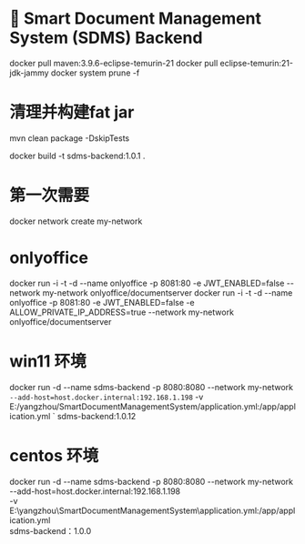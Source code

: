 ﻿# 📄 Smart Document Management System (SDMS) Backend
docker pull maven:3.9.6-eclipse-temurin-21
docker pull eclipse-temurin:21-jdk-jammy
docker system prune -f

# 清理并构建fat jar
mvn clean package -DskipTests

docker build -t sdms-backend:1.0.1 .

# 第一次需要
docker network create my-network
# onlyoffice
docker run -i -t -d --name onlyoffice -p 8081:80 -e JWT_ENABLED=false --network my-network onlyoffice/documentserver
docker run -i -t -d --name onlyoffice -p 8081:80 -e JWT_ENABLED=false -e ALLOW_PRIVATE_IP_ADDRESS=true --network my-network onlyoffice/documentserver

# win11 环境
docker run -d --name sdms-backend -p 8080:8080 --network my-network `
    --add-host=host.docker.internal:192.168.1.198 `
-v E:/yangzhou/SmartDocumentManagementSystem/application.yml:/app/application.yml `
sdms-backend:1.0.12


# centos 环境
docker run -d --name sdms-backend -p 8080:8080 --network my-network \
--add-host=host.docker.internal:192.168.1.198 \
-v E:\yangzhou\SmartDocumentManagementSystem\application.yml:/app/application.yml \
sdms-backend：1.0.0